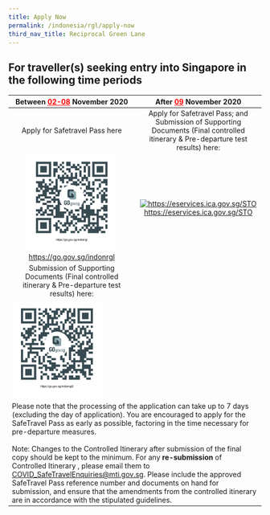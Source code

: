 ```yaml
---
title: Apply Now
permalink: /indonesia/rgl/apply-now
third_nav_title: Reciprocal Green Lane
---
```


## **For traveller(s) seeking entry into Singapore in the following time periods**

<table>
  <thead>
    <tr>
      <th  style="text-align:center;"><b>Between <span style="color:red"><u>02-08</u></span> November 2020 </b> </th>
      <th style="text-align:center;"><b>After <span style="color:red"><u>09</u></span> November 2020</b></th>
    </tr>
  </thead>
  <tbody>
    <tr>
      <td style="text-align:center;">Apply for Safetravel Pass here</td>
     <!-- <td width="50%" style="text-align:center;"><a href="https://go.gov.sg/indonrgl2">https://go.gov.sg/indonrgl2</a></td>-->
      <td width="50%" style="text-align:center;">Apply for Safetravel Pass; and<br/>
        Submission of Supporting Documents (Final controlled itinerary & Pre-departure test results) here:
    <!--  <br/> &bull; Final controlled itinerary
        <br/> &bull; Pe-departure test results-->
      </td>
    </tr>
    <tr>
      <td style="text-align:center;"><a href="https://go.gov.sg/indonrgl"><img src="/images/qr-indonrgl.png" alt="https://go.gov.sg/indonrgl" title="https://go.gov.sg/indonrgl" style="width:75%;"></a>
        <br/> <a href="https://go.gov.sg/indonrgl"> https://go.gov.sg/indonrgl</a>
      </td>
      <td style="text-align:center;"><a href="https://eservices.ica.gov.sg/STO"><img src="/images/qr-rglapp.png" alt="https://eservices.ica.gov.sg/STO" title="https://eservices.ica.gov.sg/STO" style="width:75%;"></a>
      <br/> <a href="https://eservices.ica.gov.sg/STO" >https://eservices.ica.gov.sg/STO</a>
      </td>
    </tr>
       <tr>
      <td width="50%" style="text-align:center;">Submission of Supporting Documents (Final controlled itinerary & Pre-departure test results) here: 
       <!-- <br/> &bull; 
        <br/> &bull; -->
         </td>
     <!-- <td width="50%" style="text-align:center;">Submission of Supporting Documents here:
         <br/> &bull; Final controlled itinerary
        <br/> &bull;  Pre-departure test results
        </td>-->
    </tr>
    <tr>
      <td><a href="https://go.gov.sg/indonrgl2"><img src="/images/qr-indonrgl2.png" alt="https://go.gov.sg/indonrgl2" title="https://go.gov.sg/indonrgl2" style="width:75%;"></a></td>
    <!--  <td><a href="https://eservices.ica.gov.sg/STO"><img src="/images/qr-rglapp.png" alt="https://eservices.ica.gov.sg/STO" title="https://eservices.ica.gov.sg/STO" style="width:75%;"></a></td>-->
    </tr>
    <tr>
      <td colspan="2">Please note that the processing of the application can take up to 7 days (excluding the day of application). You are encouraged to apply for the SafeTravel Pass as early as possible, factoring in the time necessary for pre-departure measures.<br/><br/>
        Note: Changes to the Controlled Itinerary after submission of the final copy should be kept to the minimum. For any <b>re-submission</b> of Controlled Itinerary , please email them to <a href="COVID_SafeTravelEnquiries@mti.gov.sg">COVID_SafeTravelEnquiries@mti.gov.sg</a>. Please include the approved SafeTravel Pass reference number and documents on hand for submission, and ensure that the amendments from the controlled itinerary are in accordance with the stipulated guidelines. 
      </td>
    </tr>
  </tbody>
</table>

